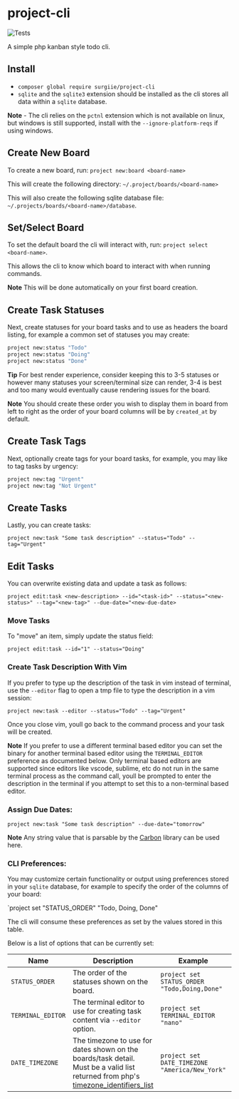 # project-cli

![Tests](https://github.com/surgiie/project-cli/actions/workflows/tests.yml/badge.svg)

A simple php kanban style todo cli.


## Install

- `composer global require surgiie/project-cli`
-  `sqlite` and the `sqlite3` extension should be installed as the cli stores all data within a `sqlite` database.

**Note** - The cli relies on the `pctnl` extension which is not available on linux, but windows is still supported, install with the `--ignore-platform-reqs` if using windows.
## Create New Board

To create a new board, run: `project new:board <board-name>`

This will create the following directory: `~/.project/boards/<board-name>`

This will also create the following sqlite database file: `~/.projects/boards/<board-name>/database`.


## Set/Select Board

To set the default board the cli will interact with, run: `project select <board-name>`.

This allows the cli to know which board to interact with when running commands. 


**Note** This will be done automatically on your first board creation.

## Create Task Statuses

Next, create statuses for your board tasks and to use as headers the board listing, for example a common set of statuses you may create:

```bash
project new:status "Todo"
project new:status "Doing"
project new:status "Done"
```

**Tip** For best render experience, consider keeping this to 3-5 statuses or however many statuses your screen/terminal size can render, 3-4 is best and too many would eventually cause rendering issues for the board.

**Note**  You should create these order you wish to display them in board from left to right as the order of your board columns will be by `created_at` by default.

## Create Task Tags

Next, optionally create tags for your board tasks, for example, you may like to tag tasks by urgency:

```bash
project new:tag "Urgent"
project new:tag "Not Urgent"
```

## Create Tasks

Lastly, you can create tasks:

`project new:task "Some task description" --status="Todo" --tag="Urgent"`

## Edit Tasks
You can overwrite existing data and update a task as follows: 

`project edit:task <new-description> --id="<task-id>" --status="<new-status>" --tag="<new-tag>" --due-date="<new-due-date>`
### Move Tasks
To "move" an item, simply update the status field:

`project edit:task --id="1" --status="Doing"`

### Create Task Description With Vim
If you prefer to type up the description of the task in vim instead of terminal, use the `--editor` flag to open a tmp file to type the description in a vim session:

`project new:task --editor --status="Todo" --tag="Urgent"`

Once you close vim, youll go back to the command process and your task will be created.


**Note** If you prefer to use a different terminal based editor you can set the binary for another terminal based editor using the `TERMINAL_EDITOR` preference as documented below. Only terminal based editors are supported since editors like vscode, sublime, etc do not run in the same terminal process as the command call, youll be prompted to enter the description in the terminal if you attempt to set this to a non-terminal based editor.

### Assign Due Dates:

`project new:task "Some task description" --due-date="tomorrow"`

**Note** Any string value that is parsable by the [Carbon](https://github.com/briannesbitt/Carbon) library can be used here.


### CLI Preferences:

You may customize certain functionality or output using preferences stored in your `sqlite` database, for example to specify the order of the columns of your board:

`project set "STATUS_ORDER" "Todo, Doing, Done"

The cli will consume these preferences as set by the values stored in this table. 

Below is a list of options that can be currently set:


| Name   | Description   |  Example  |  Default |
|---|---|---|---|
| `STATUS_ORDER`   | The order of the statuses shown on the board.  |  `project set STATUS_ORDER "Todo,Doing,Done"` | N/A |
| `TERMINAL_EDITOR`   | The terminal editor to use for creating task content via `--editor` option.  |  `project set TERMINAL_EDITOR "nano"` | `vim` |
| `DATE_TIMEZONE`   | The timezone to use for dates shown on the boards/task detail. Must be a valid list returned from php's [timezone_identifiers_list](https://www.php.net/manual/en/function.timezone-identifiers-list.php)  |  `project set DATE_TIMEZONE "America/New_York"` | `America/Indiana/Indianapolis` |

